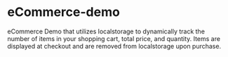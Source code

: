 # eCommerce-demo

eCommerce Demo that utilizes localstorage to dynamically track the number of items in your shopping cart, total price, and quantity.
Items are displayed at checkout and are removed from localstorage upon purchase. 
